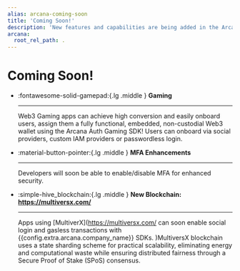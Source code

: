 ```yaml
---
alias: arcana-coming-soon
title: 'Coming Soon!'
description: 'New features and capabilities are being added in the Arcana Auth solution every day! List of upcoming product features for Web3 app developers.'
arcana:
  root_rel_path: .
---
```


# Coming Soon!

<div class="grid cards" markdown>

-    :fontawesome-solid-gamepad:{.lg .middle } **Gaming** 

     ---
   
     Web3 Gaming apps can achieve high conversion and easily onboard users, assign them a fully functional, embedded, non-custodial Web3 wallet using the Arcana Auth Gaming SDK! Users can onboard via social providers, custom IAM providers or passwordless login.

-    :material-button-pointer:{.lg .middle } **MFA Enhancements** 

     ---
  
     Developers will soon be able to enable/disable MFA for enhanced security.

-    :simple-hive_blockchain:{.lg .middle } **New Blockchain: https://multiversx.com/** 

     ---
  
     Apps using [MultiverX](https://multiversx.com/ can soon enable social login and gasless transactions with {{config.extra.arcana.company_name}} SDKs. )MultiversX blockchain uses a state sharding scheme for practical scalability, eliminating energy and computational waste while ensuring distributed fairness through a Secure Proof of Stake (SPoS) consensus.

</div>